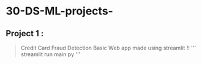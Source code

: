 # 30-DS-ML-projects-

## Project 1 : 
 
> Credit Card Fraud Detection
Basic Web app made using streamlit !! 
'''
streamlit run main.py
'''
